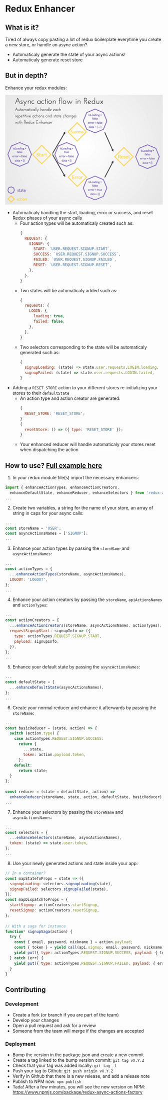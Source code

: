 # Redux Enhancer

## What is it?

Tired of always copy pasting a lot of redux boilerplate everytime you create a
new store, or handle an async action?

* Automaticaly generate the state of your async actions!
* Automaticaly generate reset store

## But in depth?

Enhance your redux modules:

![Async Call Redux Steps Schema](./documentation/async-call-redux-steps-schema.png)

* Automaticaly handling the start, loading, error or success, and reset Redux
  phases of your async calls
  * Four action types will be automaticaly created such as:
    ```javascript
    {
      REQUEST: {
        SIGNUP: {
          START: `USER.REQUEST.SIGNUP.START`,
          SUCCESS: `USER.REQUEST.SIGNUP.SUCCESS`,
          FAILED: `USER.REQUEST.SIGNUP.FAILED`,
          RESET: `USER.REQUEST.SIGNUP.RESET`,
        },
      },
    }
    ```
  * Two states will be automaticaly added such as:
    ```javascript
    {
      requests: {
        LOGIN: {
          loading: true,
          failed: false,
        },
      },
    }
    ```
  * Two selectors corresponding to the state will be automaticaly generated such
    as:
    ```javascript
    {
      signupLoading: (state) => state.user.requests.LOGIN.loading,
      signupFailed: (state) => state.user.requests.LOGIN.failed,
    }
    ```
* Adding a `RESET_STORE` action to your different stores re-initializing your
  stores to their `defaultState`
  * An action type and action creator are generated:
    ```javascript
    {
      RESET_STORE: 'RESET_STORE';
    }
    {
      resetStore: () => ({ type: 'RESET_STORE' });
    }
    ```
  * Your enhanced reducer will handle automaticaly your stores reset when
    dispatching the action

## How to use? [Full example here](./documentation/fullCodeExample.js)

1. In your redux module file(s) import the necessary enhancers:

```javascript
import { enhanceActionTypes, enhanceActionCreators,
  enhanceDefaultState, enhanceReducer, enhanceSelectors } from 'redux-async-actions-factory';
...
```

2. Create two variables, a string for the name of your store, an array of string
   in caps for your async calls:

```javascript
...
const storeName = 'USER';
const asyncActionsNames = ['SIGNUP'];
...
```

3. Enhance your action types by passing the `storeName` and `asyncActionsNames`:

```javascript
...
const actionTypes = {
  ...enhanceActionTypes(storeName, asyncActionsNames),
  LOGOUT: 'LOGOUT',
};
...
```

4. Enhance your action creators by passing the `storeName`, `apiActionsNames`
   and `actionTypes`:

```javascript
...
const actionCreators = {
  ...enhanceActionCreators(storeName, asyncActionsNames, actionTypes),
  requestSignupStart: signupInfo => ({
    type: actionTypes.REQUEST.SIGNUP.START,
    payload: signupInfo,
  }),
};
...
```

5. Enhance your default state by passing the `asyncActionsNames`:

```javascript
...
const defaultState = {
  ...enhanceDefaultState(asyncActionsNames),
};
...
```

6. Create your normal reducer and enhance it afterwards by passing the
   `storeName`:

```javascript
...
const basicReducer = (state, action) => {
  switch (action.type) {
    case actionTypes.REQUEST.SIGNUP.SUCCESS:
      return {
        ...state,
        token: action.payload.token,
      };
    default:
      return state;
  }
};

const reducer = (state = defaultState, action) =>
  enhanceReducer(storeName, state, action, defaultState, basicReducer);
...
```

7. Enhance your selectors by passing the `storeName` and `asyncActionsNames`:

```javascript
...
const selectors = {
  ...enhanceSelectors(storeName, asyncActionsNames),
  token: (state) => state.user.token,
};
...
```

8. Use your newly generated actions and state inside your app:

```javascript
// In a container?
const mapStateToProps = state => ({
  signupLoading: selectors.signupLoading(state),
  signupFailed: selectors.signupFailed(state),
});
const mapDispatchToProps = {
  startSignup: actionCreators.startSignup,
  resetSignup: actionCreators.resetSignup,
};

// With a saga for instance
function* signupSaga(action) {
  try {
    const { email, password, nickname } = action.payload;
    const { token } = yield call(api.signup, email, password, nickname);
    yield put({ type: actionTypes.REQUEST.SIGNUP.SUCCESS, payload: { token } });
  } catch (err) {
    yield put({ type: actionTypes.REQUEST.SIGNUP.FAILED, payload: { err } });
  }
}
```

## Contributing

### Development

* Create a fork (or branch if you are part of the team)
* Develop your changes
* Open a pull request and ask for a review
* Someone from the team will merge if the changes are accepted

### Deployment

* Bump the version in the package.json and create a new commit
* Create a tag linked to the bump version commit: `git tag vX.Y.Z`
* Check that your tag was added locally: `git tag -l`
* Push your tag to Github: `git push origin vX.Y.Z`
* Verify in Github that there is a new release, and add a release note
* Publish to NPM now: `npm publish`
* Tada! After a few minutes, you will see the new version on NPM:
  https://www.npmjs.com/package/redux-async-actions-factory
